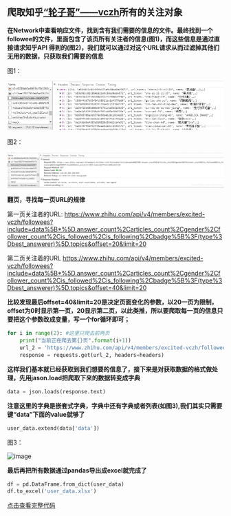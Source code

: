 ## 爬取知乎[“轮子哥”——vczh](https://www.zhihu.com/people/excited-vczh/following)所有的关注对象

**在Network中查看响应文件，找到含有我们需要的信息的文件。最终找到一个followee的文件，里面包含了该页所有关注者的信息(图1)，而这些信息是通过直接请求知乎API 得到的(图2)，我们就可以通过对这个URL请求从而过滤掉其他们无用的数据，只获取我们需要的信息**

图1：

![image](https://github.com/suvieu/PYTHON-PROGRAM/blob/master/SCRAPING/ZHIHU/PIC/1.png)


图2：

![image](https://github.com/suvieu/PYTHON-PROGRAM/blob/master/SCRAPING/ZHIHU/PIC/2.png)

**翻页，寻找每一页URL的规律**

第一页关注者的URL:
https://www.zhihu.com/api/v4/members/excited-vczh/followees?include=data%5B*%5D.answer_count%2Carticles_count%2Cgender%2Cfollower_count%2Cis_followed%2Cis_following%2Cbadge%5B%3F(type%3Dbest_answerer)%5D.topics&offset=20&limit=20

第二页关注着的URL
https://www.zhihu.com/api/v4/members/excited-vczh/followees?include=data%5B*%5D.answer_count%2Carticles_count%2Cgender%2Cfollower_count%2Cis_followed%2Cis_following%2Cbadge%5B%3F(type%3Dbest_answerer)%5D.topics&offset=40&limit=20

**比较发现最后offset=40&limit=20是决定页面变化的参数，以20一页为限制，offset为0时显示第一页，20显示第二页，以此类推，所以要爬取每一页的信息只要把这个参数改成变量，写一个for循环即可；**

```python
for i in range(2): #这里只爬去前两页
    print("当前正在爬去第{}页".format(i+1))
    url_2 = 'https://www.zhihu.com/api/v4/members/excited-vczh/followees?include=data%5B*%5D.answer_count%2Carticles_count%2Cgender%2Cfollower_count%2Cis_followed%2Cis_following%2Cbadge%5B%3F(type%3Dbest_answerer)%5D.topics&offset={}&limit=20'.format(i*20)
    response = requests.get(url_2, headers=headers)
 ```
**这样我们基本就已经获取到我们想要的信息了，接下来是对获取数据的格式做处理，先用jason.load把爬取下来的数据转变成字典**

```python
data = json.loads(response.text)
```
**注意这里的字典是嵌套式字典，字典中还有字典或者列表(如图3),我们其实只需要键“data”下面的value就够了**
```python
user_data.extend(data['data'])
```

图3：

![image](https://github.com/suvieu/PYTHON-PROGRAM/blob/master/SCRAPING/ZHIHU/PIC/3.png)


**最后再把所有数据通过pandas导出成excel就完成了**

```python
df = pd.DataFrame.from_dict(user_data)
df.to_excel('user_data.xlsx')
```

[点击查看完整代码](https://github.com/suvieu/PYTHON-PROGRAM/blob/master/SCRAPING/ZHIHU/zhihu_followee.py)
